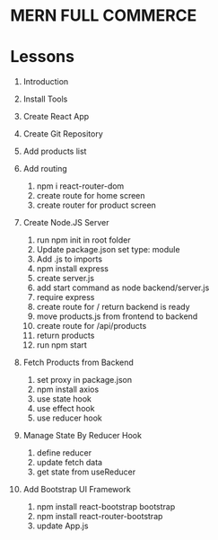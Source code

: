 # MERN FULL COMMERCE

# Lessons

1. Introduction
2. Install Tools
3. Create React App
4. Create Git Repository

5. Add products list
6. Add routing
    1. npm i react-router-dom
    2. create route for home screen
    3. create router for product screen 
7. Create Node.JS Server
    1. run npm init in root folder
    2. Update package.json set type: module
    3. Add .js to imports
    4. npm install express
    5. create server.js
    6. add start command as node backend/server.js
    7. require express
    8. create route for / return backend is ready
    9. move products.js from frontend to backend
    10. create route for /api/products
    11. return products
    12. run npm start
8. Fetch Products from Backend
    1. set proxy in package.json
    2. npm install axios
    3. use state hook
    4. use effect hook
    5. use reducer hook
9. Manage State By Reducer Hook
    1. define reducer
    2. update fetch data
    3. get state from useReducer

10. Add Bootstrap UI Framework
    1. npm install react-bootstrap bootstrap
    2. npm install react-router-bootstrap
    3. update App.js
